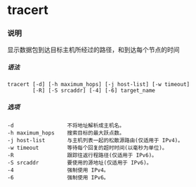 # tracert

### 说明

显示数据包到达目标主机所经过的路径，和到达每个节点的时间

##### 语法

```
tracert [-d] [-h maximum_hops] [-j host-list] [-w timeout]
        [-R] [-S srcaddr] [-4] [-6] target_name
```

##### 选项

```
-d                 不将地址解析成主机名。
-h maximum_hops    搜索目标的最大跃点数。
-j host-list       与主机列表一起的松散源路由(仅适用于 IPv4)。
-w timeout         等待每个回复的超时时间(以毫秒为单位)。
-R                 跟踪往返行程路径(仅适用于 IPv6)。
-S srcaddr         要使用的源地址(仅适用于 IPv6)。
-4                 强制使用 IPv4。
-6                 强制使用 IPv6。
```

